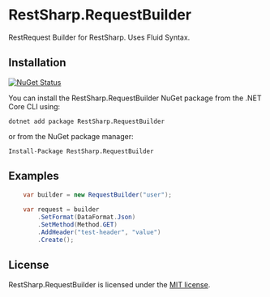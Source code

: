 # RestSharp.RequestBuilder
RestRequest Builder for RestSharp. Uses Fluid Syntax.

## Installation
[![NuGet Status](https://img.shields.io/nuget/v/RestSharp.RequestBuilder.svg?style=flat)](https://www.nuget.org/packages/RestSharp.RequestBuilder/)

You can install the RestSharp.RequestBuilder NuGet package from the .NET Core CLI using:

```
dotnet add package RestSharp.RequestBuilder
```

or from the NuGet package manager:

```
Install-Package RestSharp.RequestBuilder
```



## Examples

```csharp
	var builder = new RequestBuilder("user");
	
	var request = builder
		.SetFormat(DataFormat.Json)
		.SetMethod(Method.GET)
		.AddHeader("test-header", "value")
		.Create();
```

## License

RestSharp.RequestBuilder is licensed under the [MIT license](LICENSE).
